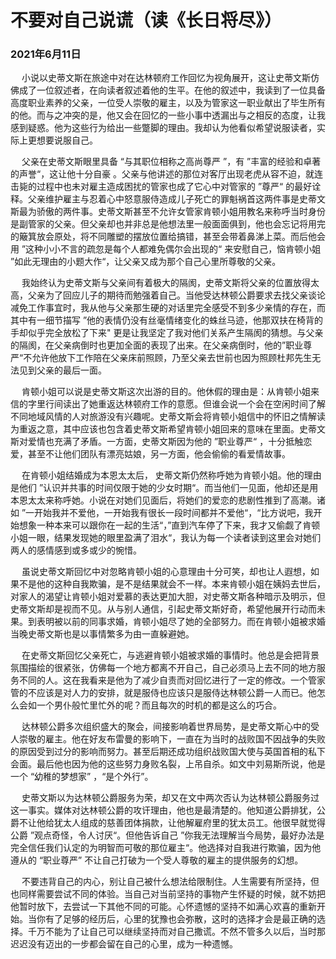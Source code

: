 # 不要对自己说谎（读《长日将尽》）

### 2021年6月11日

&emsp; 小说以史蒂文斯在旅途中对在达林顿府工作回忆为视角展开，这让史蒂文斯仿佛成了一位叙述者，在向读者叙述着他的生平。在他的叙述中，我读到了一位具备高度职业素养的父亲，一位受人崇敬的雇主，以及为管家这一职业献出了毕生所有的他。而与之冲突的是，他又会在回忆的一些小事中透漏出与之相反的态度，让我感到疑惑。他为这些行为给出一些蹩脚的理由。我却认为他看似希望说服读者，实际上更想要说服自己。

&emsp; 父亲在史蒂文斯眼里具备 “与其职位相称之高尚尊严 ”，有 ”丰富的经验和卓著的声誉“，这让他十分自豪 。父亲与他讲述的那位对客厅出现老虎从容不迫，就连击毙的过程中也未对雇主造成困扰的管家也成了它心中对管家的 ”尊严“ 的最好诠释。父亲维护雇主与忍着心中怒意服侍造成儿子死亡的罪魁祸首这两件事是史蒂文斯最为骄傲的两件事。史蒂文斯甚至不允许女管家肯顿小姐用教名来称呼当时身份是副管家的父亲。但父亲却也并非总是他想法里一般面面俱到，他也会忘记将用完的簸箕放会原处，将不同雕塑的摆放位置给搞错，甚至会带着鼻涕上菜。而后他会用 ”这种小小不言的疏忽是每个人都难免偶尔会出现的“ 来安慰自己，恼肯顿小姐 ”如此无理由的小题大作“，让父亲又成为那个自己心里所尊敬的父亲。

&emsp; 我始终认为史蒂文斯与父亲间有着极大的隔阂，史蒂文斯将父亲的位置放得太高，父亲为了回应儿子的期待而勉强着自己。当他受达林顿公爵要求去找父亲谈论减免工作事宜时，我从他与父亲那生硬的对话里完全感受不到多少亲情的存在，而其中有一细节描写 ”他的表情仍没有丝毫情绪变化的蛛丝马迹，他那双扶在椅背的手却似乎完全放松了下来" 更是让我坚定了我对他们关系产生隔阂的猜想。与父亲的隔阂，在父亲病倒时也更加全面的表现了出来。在父亲病倒时，他的”职业尊严“不允许他放下工作陪在父亲床前照顾，乃至父亲去世前也因为照顾杜邦先生无法见到父亲的最后一面。

&emsp; 肯顿小姐可以说是史蒂文斯这次出游的目的。他休假的理由是：从肯顿小姐来信的字里行间读出了她重返达林顿府工作的意愿。但谁会说一个会在空闲时间了解不同地域风情的人对旅游没有兴趣呢。史蒂文斯会将肯顿小姐信中的怀旧之情解读为重返之意，其中应该也包含着史蒂文斯希望肯顿小姐回来的意味在里面。史蒂文斯对爱情也充满了矛盾。一方面，史蒂文斯因为他的 ”职业尊严“ ，十分抵触恋爱，甚至不让他们团队有漂亮姑娘，另一方面，他会偷偷的看爱情故事。

&emsp; 在肯顿小姐结婚成为本恩太太后， 史蒂文斯仍然称呼她为肯顿小姐。他的理由是他们 ”认识并共事的时间仅限于她的少女时期“。而当他们一见面，他却还是用本恩太太来称呼她。小说在对她们见面后，将她们的爱恋的悲剧性推到了高潮。诸如 ”一开始我并不爱他，一开始我有很长一段时间都并不爱他“，“比方说吧，我开始想象一种本来可以跟你在一起的生活“，”直到汽车停了下来，我才又偷觑了肯顿小姐一眼，结果发现她的眼里盈满了泪水“，我认为每一个读者读到这里会对她们两人的感情感到或多或少的惋惜。

&emsp; 虽说史蒂文斯回忆中对忽略肯顿小姐的心意理由十分可笑，却也让人遐想，如果不是他的这种自我欺骗，是不是结果就会不一样。本来肯顿小姐在姨妈去世后，对家人的渴望让肯顿小姐对爱慕的表达更加大胆，对史蒂文斯各种暗示及明示，但史蒂文斯却是视而不见。从与别人通信，引起史蒂文斯好奇，希望他展开行动而未果。到表明被以前的同事求婚，肯顿小姐尽了她的全部努力。而在肯顿小姐被求婚当晚史蒂文斯也是以事情繁多为由一直躲避她。

&emsp; 在史蒂文斯回忆父亲死亡，与逃避肯顿小姐被求婚的事情时。他总是会把背景氛围描绘的很紧张，仿佛每一个地方都离不开自己，自己必须马上去不同的地方服务不同的人。这在我看来是他为了减少自责而对回忆进行了一定的修改。一个管家管的不应该是对人力的安排，就是服侍也应该只是服侍达林顿公爵一人而已。他怎么会如一个男仆般忙里忙外的呢？而且每次的时机的都是这么的巧合。

&emsp; 达林顿公爵多次组织盛大的聚会，间接影响着世界局势，是史蒂文斯心中的受人崇敬的雇主。他在好友布雷曼的影响下，一直在为当时的战败国不因战争的失败的原因受到过分的影响而努力。甚至后期还成功组织战败国大使与英国首相的私下会面。最后他也因为他的这些努力身败名裂，上吊自杀。如文中刘易斯所说，他是一个 “幼稚的梦想家” ，“是个外行”。

&emsp; 史蒂文斯以为达林顿公爵服务为荣，却又在文中两次否认为达林顿公爵服务过这一事实。媒体对达林顿公爵的攻讦理由，他也是最清楚的。他知道公爵排犹，公爵不让他给犹太人组成的慈善团体捐款，让他解雇府里的犹太员工。他很早就觉得公爵 ”观点奇怪，令人讨厌“。但他告诉自己 ”你我无法理解当今局势，最好办法是完全信任我们认定的为明智而可敬的那位雇主“。他选择对自我进行欺骗，因为他遵从的 “职业尊严” 不让自己打破为一个受人尊敬的雇主的提供服务的幻想。

&emsp; 不要违背自己的内心，别让自己被什么想法给限制住。人生需要有所坚持，但也同样需要尝试不同的体验。当自己对当前坚持的事物产生怀疑的时候，就不妨把他暂时放下，去尝试一下其他不同的可能。心怀遗憾的坚持不如满心欢喜的重新开始。当你有了足够的经历后，心里的犹豫也会弥散，这时的选择才会是最正确的选择。千万不能为了让自己可以继续坚持而对自己撒谎。不然不管多久以后，当时那迟迟没有迈出的一步都会留在自己的心里，成为一种遗憾。
